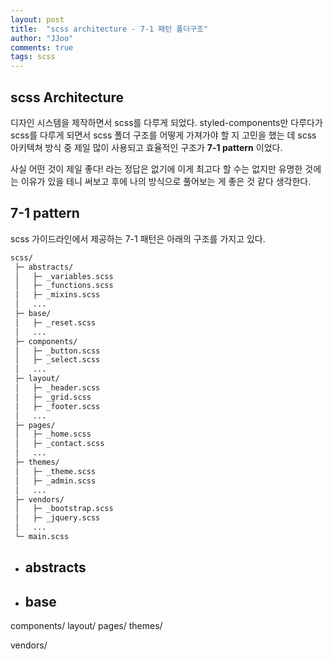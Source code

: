 ```yaml
---
layout: post
title:  "scss architecture - 7-1 패턴 폴더구조"
author: "JJoo"
comments: true
tags: scss
---
```



## scss Architecture 

디자인 시스템을 제작하면서 scss를 다루게 되었다. styled-components만 다루다가 scss를 다루게 되면서 scss 폴더 구조를 어떻게 가져가야 할 지 고민을 했는 데 
scss 아키텍쳐 방식 중 제일 많이 사용되고 효율적인 구조가 **7-1 pattern** 이었다. 

사실 어떤 것이 제일 좋다! 라는 정답은 없기에 이게 최고다 할 수는 없지만 유명한 것에는 이유가 있을 테니 써보고 후에 나의 방식으로 풀어보는 게 좋은 것 같다 생각한다. 


## 7-1 pattern 

scss 가이드라인에서 제공하는 7-1 패턴은 아래의 구조를 가지고 있다. 

```bash
scss/
 ├─ abstracts/
 │   ├─ _variables.scss
 │   ├─ _functions.scss
 │   ├─ _mixins.scss
 │   ...
 ├─ base/
 │   ├─ _reset.scss
 │   ...
 ├─ components/
 │   ├─ _button.scss
 │   ├─ _select.scss
 │   ...
 ├─ layout/
 │   ├─ _header.scss
 │   ├─ _grid.scss
 │   ├─ _footer.scss
 │   ...
 ├─ pages/
 │   ├─ _home.scss
 │   ├─ _contact.scss
 │   ...
 ├─ themes/
 │   ├─ _theme.scss
 │   ├─ _admin.scss
 │   ...
 ├─ vendors/
 │   ├─ _bootstrap.scss
 │   ├─ _jquery.scss
 │   ...
 └─ main.scss
```

- abstracts
  -  
- base 
  - 
components/
layout/
pages/
themes/

vendors/

